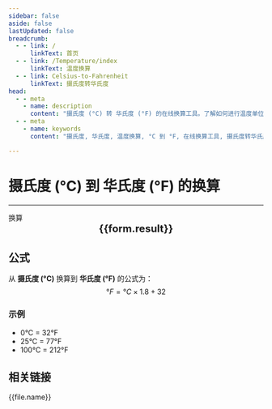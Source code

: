 ```yaml
---
sidebar: false
aside: false
lastUpdated: false
breadcrumb: 
  - - link: /
      linkText: 首页
  - - link: /Temperature/index
      linkText: 温度换算
  - - link: Celsius-to-Fahrenheit
      linkText: 摄氏度转华氏度
head:
  - - meta
    - name: description
      content: "摄氏度 (°C) 转 华氏度 (°F) 的在线换算工具。了解如何进行温度单位换算并获取精确结果。"
  - - meta
    - name: keywords
      content: "摄氏度, 华氏度, 温度换算, °C 到 °F, 在线换算工具, 摄氏度转华氏度"

---
```

# 摄氏度 (°C) 到 华氏度 (°F) 的换算
---
<script setup>
const seoKey =["温度的单位","开尔文温度与摄氏温度的换算","开氏温度和摄氏温度换算公式","华氏摄氏度与摄氏度转换","摄氏度与开尔文换算","摄氏度的符号","摄氏度转华氏度","温度转换","k和摄氏度换算","华氏温度和摄氏温度换算","摄氏度英文","温度换算","温度单位","摄氏度符号 °C怎么打","摄氏度和开尔文的换算","摄氏度符号","华氏度和摄氏度的换算","温度符号","开尔文和摄氏度的换算","摄氏度和华氏度的换算","华氏度转摄氏度","摄氏度符号 °C"]
import { onMounted, reactive, inject, ref } from 'vue'
import { NButton, NForm, NFormItem, NInput, NInputNumber, NSelect, NCard, useMessage ,NGrid ,NGi } from 'naive-ui'
import { defineClientComponent } from 'vitepress'
import { Temperature } from '../../files';

const convert = inject('convert')

const form = reactive({
  number: null,
  result: '暂无结果',
})

const convertHandler = () => {
  if (form.number !== null && !isNaN(form.number)) {
    const convertedValue = (parseFloat(form.number) * 1.8) + 32
    form.result = `${form.number}°C = ${convertedValue.toFixed(2)}°F`
  } else {
    form.result = '请输入有效的数值。'
  }
}
</script>

<n-form size="large" :model="form">
  <n-form-item label="摄氏度 (°C)">
    <n-input-number v-model:value="form.number" placeholder="输入摄氏度" style="width: 100%" />
  </n-form-item>
  <n-form-item>
    <n-button type="info" @click="convertHandler" block>换算</n-button>
  </n-form-item>
</n-form>
<n-card
  title="摄氏度 (°C) 到 华氏度 (°F) 的换算结果"
  :segmented="{
    content: true,
    footer: 'soft',
  }"
>
  <div  style="text-align:center;font-size:20px;">
    <strong>{{form.result}}</strong>
  </div>
  <template #footer>
    <div>
      <span v-for="item of seoKey">{{item}}，</span>
    </div>
  </template>
</n-card>

## 公式

从 **摄氏度 (°C)** 换算到 **华氏度 (°F)** 的公式为：
$$ °F = °C \times 1.8 + 32 $$

### 示例
- 0°C = 32°F
- 25°C = 77°F
- 100°C = 212°F

## 相关链接
<n-grid x-gap="12" :cols="2">
  <n-gi v-for="(file, index) in Temperature" :key="index">
    <n-button
      text
      tag="a"
      :href="file.path"
      type="info"
    >
      {{file.name}}
    </n-button>
  </n-gi>
</n-grid>